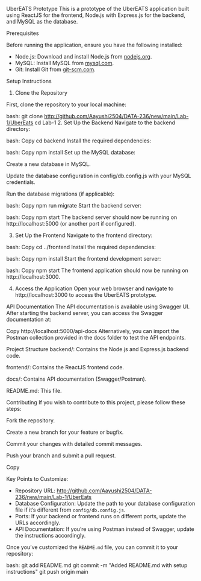 UberEATS Prototype
This is a prototype of the UberEATS application built using ReactJS for the frontend, Node.js with Express.js for the backend, and MySQL as the database.

Prerequisites

Before running the application, ensure you have the following installed:

- Node.js: Download and install Node.js from [nodejs.org](https://nodejs.org/).
- MySQL: Install MySQL from [mysql.com](https://www.mysql.com/).
- Git: Install Git from [git-scm.com](https://git-scm.com/).

Setup Instructions

1. Clone the Repository

First, clone the repository to your local machine:

bash:
git clone http://github.com/Aayushi2504/DATA-236/new/main/Lab-1/UberEats
cd Lab-1
2. Set Up the Backend
Navigate to the backend directory:

bash:
Copy
cd backend
Install the required dependencies:

bash:
Copy
npm install
Set up the MySQL database:

Create a new database in MySQL.

Update the database configuration in config/db.config.js with your MySQL credentials.

Run the database migrations (if applicable):

bash:
Copy
npm run migrate
Start the backend server:

bash:
Copy
npm start
The backend server should now be running on http://localhost:5000 (or another port if configured).

3. Set Up the Frontend
Navigate to the frontend directory:

bash:
Copy
cd ../frontend
Install the required dependencies:

bash:
Copy
npm install
Start the frontend development server:

bash:
Copy
npm start
The frontend application should now be running on http://localhost:3000.

4. Access the Application
Open your web browser and navigate to http://localhost:3000 to access the UberEATS prototype.

API Documentation
The API documentation is available using Swagger UI. After starting the backend server, you can access the Swagger documentation at:

Copy
http://localhost:5000/api-docs
Alternatively, you can import the Postman collection provided in the docs folder to test the API endpoints.

Project Structure
backend/: Contains the Node.js and Express.js backend code.

frontend/: Contains the ReactJS frontend code.

docs/: Contains API documentation (Swagger/Postman).

README.md: This file.

Contributing
If you wish to contribute to this project, please follow these steps:

Fork the repository.

Create a new branch for your feature or bugfix.

Commit your changes with detailed commit messages.

Push your branch and submit a pull request.

Copy

Key Points to Customize:
- Repository URL: http://github.com/Aayushi2504/DATA-236/new/main/Lab-1/UberEats
- Database Configuration: Update the path to your database configuration file if it’s different from `config/db.config.js`.
- Ports: If your backend or frontend runs on different ports, update the URLs accordingly.
- API Documentation: If you’re using Postman instead of Swagger, update the instructions accordingly.


Once you’ve customized the `README.md` file, you can commit it to your repository:

bash:
git add README.md
git commit -m "Added README.md with setup instructions"
git push origin main
